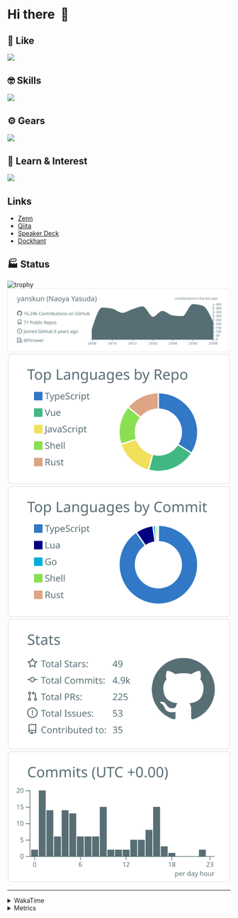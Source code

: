 # Hi there&nbsp; :wave:

## 💌 Like
<img src="https://go-skill-icons.vercel.app/api/icons?i=github" />

## 🤓 Skills
<img src="https://go-skill-icons.vercel.app/api/icons?i=js,ts,vue,nuxtjs,react,nextjs,go,lua,git" />

## ⚙️ Gears
<img src="https://go-skill-icons.vercel.app/api/icons?i=neovim,vscode,githubcopilot,alacritty,tmux" />

## 📖 Learn & Interest
<img src="https://go-skill-icons.vercel.app/api/icons?i=rust,deno,css,zig,playwright,githubactions,storybook,netlify,eslint" />

## Links
- [Zenn](https://zenn.dev/yanskun)
- [Qiita](https://qiita.com/yanskun)
- [Speaker Deck](https://speakerdeck.com/yanskun)
- [Dockhant](https://www.dockhunt.com/users/yanskun)

<!-- https://github.com/ryo-ma/github-profile-trophy -->

## 🏭 Status

<img src="https://github-profile-trophy.vercel.app/?username=yanskun&theme=onedark&row=1" alt="trophy">

<!-- https://github.com/vn7n24fzkq/github-profile-summary-cards -->
<picture>
  <source media="(prefers-color-scheme: dark)" srcset="https://raw.githubusercontent.com/yanskun/yanskun/master/profile-summary-card-output/nord_dark/0-profile-details.svg">
 <img src="https://raw.githubusercontent.com/yanskun/yanskun/master/profile-summary-card-output/default/0-profile-details.svg">
</picture>
<br>
<picture>
  <source media="(prefers-color-scheme: dark)" srcset="https://raw.githubusercontent.com/yanskun/yanskun/master/profile-summary-card-output/nord_dark/1-repos-per-language.svg">
 <img src="https://raw.githubusercontent.com/yanskun/yanskun/master/profile-summary-card-output/default/1-repos-per-language.svg">
</picture>
<picture>
  <source media="(prefers-color-scheme: dark)" srcset="https://raw.githubusercontent.com/yanskun/yanskun/master/profile-summary-card-output/nord_dark/2-most-commit-language.svg">
 <img src="https://raw.githubusercontent.com/yanskun/yanskun/master/profile-summary-card-output/default/2-most-commit-language.svg">
</picture>
<br>
<picture>
  <source media="(prefers-color-scheme: dark)" srcset="https://raw.githubusercontent.com/yanskun/yanskun/master/profile-summary-card-output/nord_dark/3-stats.svg">
 <img src="https://raw.githubusercontent.com/yanskun/yanskun/master/profile-summary-card-output/default/3-stats.svg">
</picture>
<picture>
  <source media="(prefers-color-scheme: dark)" srcset="https://raw.githubusercontent.com/yanskun/yanskun/master/profile-summary-card-output/nord_dark/4-productive-time.svg">
 <img src="https://raw.githubusercontent.com/yanskun/yanskun/master/profile-summary-card-output/default/4-productive-time.svg">
</picture>

---

<details>
  <summary>WakaTime</summary>
<!--START_SECTION:waka-->
![Code Time](http://img.shields.io/badge/Code%20Time-2%2C539%20hrs%2013%20mins-blue)

**🐱 My GitHub Data** 

> 📦 153.4 kB Used in GitHub's Storage 
 > 
> 🏆 2,865 Contributions in the Year 2025
 > 
> 💼 Opted to Hire
 > 
> 📜 132 Public Repositories 
 > 
> 🔑 6 Private Repositories 
 > 
**I'm an Early 🐤** 

```text
🌞 Morning                31971 commits       ████░░░░░░░░░░░░░░░░░░░░░   16.25 % 
🌆 Daytime                121318 commits      ███████████████░░░░░░░░░░   61.67 % 
🌃 Evening                39616 commits       █████░░░░░░░░░░░░░░░░░░░░   20.14 % 
🌙 Night                  3819 commits        ░░░░░░░░░░░░░░░░░░░░░░░░░   01.94 % 
```
📅 **I'm Most Productive on Tuesday** 

```text
Monday                   31249 commits       ████░░░░░░░░░░░░░░░░░░░░░   15.88 % 
Tuesday                  43787 commits       ██████░░░░░░░░░░░░░░░░░░░   22.26 % 
Wednesday                41566 commits       █████░░░░░░░░░░░░░░░░░░░░   21.13 % 
Thursday                 37605 commits       █████░░░░░░░░░░░░░░░░░░░░   19.12 % 
Friday                   35975 commits       █████░░░░░░░░░░░░░░░░░░░░   18.29 % 
Saturday                 2211 commits        ░░░░░░░░░░░░░░░░░░░░░░░░░   01.12 % 
Sunday                   4331 commits        █░░░░░░░░░░░░░░░░░░░░░░░░   02.20 % 
```


📊 **This Week I Spent My Time On** 

```text
🕑︎ Time Zone: Asia/Tokyo

💬 Programming Languages: 
TypeScript               29 hrs 7 mins       █████████████████████░░░░   84.51 % 
Other                    2 hrs 12 mins       ██░░░░░░░░░░░░░░░░░░░░░░░   06.42 % 
Markdown                 1 hr 43 mins        █░░░░░░░░░░░░░░░░░░░░░░░░   05.02 % 
JSON                     40 mins             ░░░░░░░░░░░░░░░░░░░░░░░░░   01.98 % 
CSS                      17 mins             ░░░░░░░░░░░░░░░░░░░░░░░░░   00.82 % 

🔥 Editors: 
Neovim                   32 hrs 23 mins      ███████████████████████░░   93.96 % 
VS Code                  2 hrs 4 mins        ██░░░░░░░░░░░░░░░░░░░░░░░   06.04 % 

💻 Operating System: 
Mac                      34 hrs 28 mins      █████████████████████████   100.00 % 
```


 Last Updated on 20/08/2025 05:38:28 UTC
<!--END_SECTION:waka-->
</details>

<details>
  <summary>Metrics</summary>
  <img src="https://github.com/yanskun/yanskun/blob/main/github-metrics.svg" alt="Metrics">
</details>
